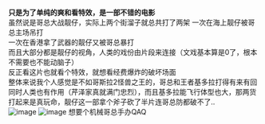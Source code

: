 **只是为了单纯的爽和看特效，是一部不错的电影**  
虽然说是哥总大战靓仔，实际上两个街溜子就总共打了两架
一次在海上靓仔被哥总主场吊打  
一次在香港拿了武器的靓仔又被哥总暴打  
而且大部分都是靓仔的视角，人类的戏份由片段来连接（文戏基本算是0了，根本不需要也不能动脑子）  
反正看这片也就看个特效，就想看经费爆炸的破坏场面  
整体来说我个人感觉是不如哥斯拉2怪兽之王的，哥总和王者基多拉打得有来有回同时人类也有作用（芹泽家真就满门忠烈），而且基多拉能飞行体型也大，那两货打起来是真玩命，靓仔这一部拿个斧子砍了半片连哥总防都破不了..  
![image](https://user-images.githubusercontent.com/77609544/113477962-65ef3180-94b8-11eb-9e1d-787d4f090ea5.png)
![image](https://user-images.githubusercontent.com/77609544/113478325-c0898d00-94ba-11eb-856a-419f28b8fe0b.png)
想要个机械哥总手办QAQ
